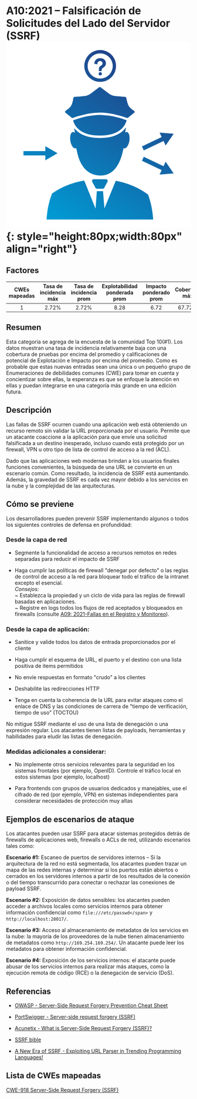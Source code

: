 # A10:2021 – Falsificación de Solicitudes del Lado del Servidor (SSRF)    ![icon](assets/TOP_10_Icons_Final_SSRF.png){: style="height:80px;width:80px" align="right"}

## Factores

| CWEs mapeadas | Tasa de incidencia máx | Tasa de incidencia prom | Explotabilidad ponderada prom| Impacto ponderado prom | Cobertura máx | Cobertura prom | Incidencias totales | Total CVEs |
|:-------------:|:--------------------:|:--------------------:|:--------------:|:--------------:|:----------------------:|:---------------------:|:-------------------:|:------------:|
| 1           | 2.72%              | 2.72%              | 8.28                 | 6.72                | 67.72%       | 67.72%       | 9,503             | 385        |

## Resumen

Esta categoría se agrega de la encuesta de la comunidad Top 10(#1). Los datos muestran una tasa de incidencia relativamente baja con una cobertura de pruebas por encima del promedio y calificaciones de potencial de Explotación e Impacto por encima del promedio. Como es probable que estas nuevas entradas sean una única o un pequeño grupo de Enumeraciones de debilidades comunes (CWE) para tomar en cuenta y concientizar sobre ellas, la esperanza es que se enfoque la atención en ellas y puedan integrarse en una categoría más grande en una edición futura.

## Descripción 

Las fallas de SSRF ocurren cuando una aplicación web está obteniendo un recurso remoto sin validar la URL proporcionada por el usuario. Permite que un atacante coaccione a la aplicación para que envíe una solicitud falsificada a un destino inesperado, incluso cuando está protegido por un firewall, VPN u otro tipo de lista de control de acceso a la red (ACL).

Dado que las aplicaciones web modernas brindan a los usuarios finales funciones convenientes, la búsqueda de una URL se convierte en un escenario común. Como resultado, la incidencia de SSRF está aumentando. Además, la gravedad de SSRF es cada vez mayor debido a los servicios en la nube y la complejidad de las arquitecturas.

## Cómo se previene

Los desarrolladores pueden prevenir SSRF implementando algunos o todos los siguientes controles de defensa en profundidad:

### **Desde la capa de red**

-   Segmente la funcionalidad de acceso a recursos remotos en redes separadas para reducir el impacto de SSRF

-   Haga cumplir las políticas de firewall "denegar por defecto" o las reglas de control de acceso a la red para bloquear todo el tráfico de la intranet excepto el esencial.<br/> 
    *Consejos:*<br> 
    ~ Establezca la propiedad y un ciclo de vida para las reglas de firewall basadas en aplicaciones.<br/>
    ~ Registre en logs todos los flujos de red aceptados y bloqueados en firewalls (consulte [A09: 2021-Fallas en el Registro y Monitoreo](A09_2021-Security_Logging_and_Monitoring_Failures.es.md)).
    
### **Desde la capa de aplicación:**

-   Sanitice y valide todos los datos de entrada proporcionados por el cliente

-   Haga cumplir el esquema de URL, el puerto y el destino con una lista positiva de items permitidos 

-   No envíe respuestas en formato "crudo" a los clientes

-   Deshabilite las redirecciones HTTP

-   Tenga en cuenta la coherencia de la URL para evitar ataques como el enlace de DNS y las condiciones de carrera de "tiempo de verificación, tiempo de uso" (TOCTOU)

No mitigue SSRF mediante el uso de una lista de denegación o una expresión regular. Los atacantes tienen listas de payloads, herramientas y habilidades para eludir las listas de denegación.

### **Medidas adicionales a considerar:**
    
-   No implemente otros servicios relevantes para la seguridad en los sistemas frontales (por ejemplo, OpenID). Controle el tráfico local en estos sistemas (por ejemplo, localhost)
    
-   Para frontends con grupos de usuarios dedicados y manejables, use el cifrado de red (por ejemplo, VPN) en sistemas independientes para considerar necesidades de protección muy altas  

## Ejemplos de escenarios de ataque

Los atacantes pueden usar SSRF para atacar sistemas protegidos detrás de firewalls de aplicaciones web, firewalls o ACLs de red, utilizando escenarios tales como:

**Escenario #1:** Escaneo de puertos de servidores internos – Si la arquitectura de la red no está segmentada, los atacantes pueden trazar un mapa de las redes internas y determinar si los puertos están abiertos o cerrados en los servidores internos a partir de los resultados de la conexión o del tiempo transcurrido para conectar o rechazar las conexiones de payload SSRF.

**Escenario #2:** Exposición de datos sensibles: los atacantes pueden acceder a archivos locales como servicios internos para obtener información confidencial como `file:///etc/passwd</span>` y `http://localhost:28017/`.

**Escenario #3:** Acceso al almacenamiento de metadatos de los servicios en la nube: la mayoría de los proveedores de la nube tienen almacenamiento de metadatos como `http://169.254.169.254/`. Un atacante puede leer los metadatos para obtener información confidencial.

**Escenario #4:** Exposición de los servicios internos: el atacante puede abusar de los servicios internos para realizar más ataques, como la ejecución remota de código (RCE) o la denegación de servicio (DoS).

## Referencias

-   [OWASP - Server-Side Request Forgery Prevention Cheat
    Sheet](https://cheatsheetseries.owasp.org/cheatsheets/Server_Side_Request_Forgery_Prevention_Cheat_Sheet.html)

-   [PortSwigger - Server-side request forgery
    (SSRF)](https://portswigger.net/web-security/ssrf)

-   [Acunetix - What is Server-Side Request Forgery
    (SSRF)?](https://www.acunetix.com/blog/articles/server-side-request-forgery-vulnerability/)

-   [SSRF
    bible](https://cheatsheetseries.owasp.org/assets/Server_Side_Request_Forgery_Prevention_Cheat_Sheet_SSRF_Bible.pdf)

-   [A New Era of SSRF - Exploiting URL Parser in Trending Programming
    Languages!](https://www.blackhat.com/docs/us-17/thursday/us-17-Tsai-A-New-Era-Of-SSRF-Exploiting-URL-Parser-In-Trending-Programming-Languages.pdf)

## Lista de CWEs mapeadas

[CWE-918 Server-Side Request Forgery (SSRF)](https://cwe.mitre.org/data/definitions/918.html)

